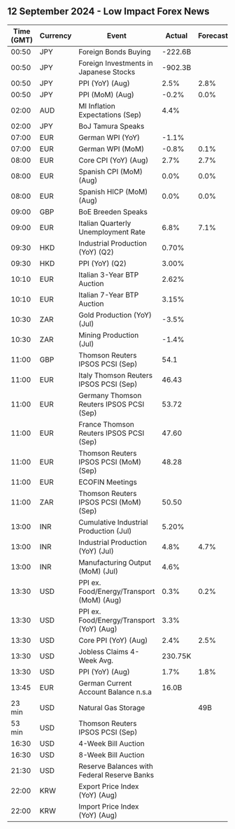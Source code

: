 ## 12 September 2024 - Low Impact Forex News

| Time (GMT) | Currency | Event | Actual | Forecast | Previous |
|------|----------|-------|--------|----------|----------|
| 00:50 | JPY | Foreign Bonds Buying | -222.6B |  | 1,640.5B |
| 00:50 | JPY | Foreign Investments in Japanese Stocks | -902.3B |  | -824.4B |
| 00:50 | JPY | PPI (YoY) (Aug) | 2.5% | 2.8% | 3.0% |
| 00:50 | JPY | PPI (MoM) (Aug) | -0.2% | 0.0% | 0.5% |
| 02:00 | AUD | MI Inflation Expectations (Sep) | 4.4% |  | 4.5% |
| 02:00 | JPY | BoJ Tamura Speaks |  |  |  |
| 07:00 | EUR | German WPI (YoY) | -1.1% |  | -0.1% |
| 07:00 | EUR | German WPI (MoM) | -0.8% | 0.1% | 0.3% |
| 08:00 | EUR | Core CPI (YoY) (Aug) | 2.7% | 2.7% | 2.8% |
| 08:00 | EUR | Spanish CPI (MoM) (Aug) | 0.0% | 0.0% | -0.5% |
| 08:00 | EUR | Spanish HICP (MoM) (Aug) | 0.0% | 0.0% | -0.7% |
| 09:00 | GBP | BoE Breeden Speaks |  |  |  |
| 09:00 | EUR | Italian Quarterly Unemployment Rate | 6.8% | 7.1% | 7.2% |
| 09:30 | HKD | Industrial Production (YoY) (Q2) | 0.70% |  | 1.80% |
| 09:30 | HKD | PPI (YoY) (Q2) | 3.00% |  | 1.20% |
| 10:10 | EUR | Italian 3-Year BTP Auction | 2.62% |  | 3.24% |
| 10:10 | EUR | Italian 7-Year BTP Auction | 3.15% |  | 3.57% |
| 10:30 | ZAR | Gold Production (YoY) (Jul) | -3.5% |  | -12.6% |
| 10:30 | ZAR | Mining Production (Jul) | -1.4% |  | -3.6% |
| 11:00 | GBP | Thomson Reuters IPSOS PCSI (Sep) | 54.1 |  | 53.8 |
| 11:00 | EUR | Italy Thomson Reuters IPSOS PCSI (Sep) | 46.43 |  | 46.39 |
| 11:00 | EUR | Germany Thomson Reuters IPSOS PCSI (Sep) | 53.72 |  | 49.06 |
| 11:00 | EUR | France Thomson Reuters IPSOS PCSI (Sep) | 47.60 |  | 44.38 |
| 11:00 | EUR | Thomson Reuters IPSOS PCSI (MoM) (Sep) | 48.28 |  | 50.20 |
| 11:00 | EUR | ECOFIN Meetings |  |  |  |
| 11:00 | ZAR | Thomson Reuters IPSOS PCSI (MoM) (Sep) | 50.50 |  | 50.05 |
| 13:00 | INR | Cumulative Industrial Production (Jul) | 5.20% |  | 5.20% |
| 13:00 | INR | Industrial Production (YoY) (Jul) | 4.8% | 4.7% | 4.7% |
| 13:00 | INR | Manufacturing Output (MoM) (Jul) | 4.6% |  | 3.2% |
| 13:30 | USD | PPI ex. Food/Energy/Transport (MoM) (Aug) | 0.3% | 0.2% | 0.3% |
| 13:30 | USD | PPI ex. Food/Energy/Transport (YoY) (Aug) | 3.3% |  | 3.2% |
| 13:30 | USD | Core PPI (YoY) (Aug) | 2.4% | 2.5% | 2.3% |
| 13:30 | USD | Jobless Claims 4-Week Avg. | 230.75K |  | 230.25K |
| 13:30 | USD | PPI (YoY) (Aug) | 1.7% | 1.8% | 2.1% |
| 13:45 | EUR | German Current Account Balance n.s.a | 16.0B |  | 20.6B |
| 23 min | USD | Natural Gas Storage |  | 49B | 13B |
| 53 min | USD | Thomson Reuters IPSOS PCSI (Sep) |  |  | 55.27 |
| 16:30 | USD | 4-Week Bill Auction |  |  | 5.080% |
| 16:30 | USD | 8-Week Bill Auction |  |  | 5.040% |
| 21:30 | USD | Reserve Balances with Federal Reserve Banks |  |  | 3.265T |
| 22:00 | KRW | Export Price Index (YoY) (Aug) |  |  | 12.9% |
| 22:00 | KRW | Import Price Index (YoY) (Aug) |  |  | 9.8% |
